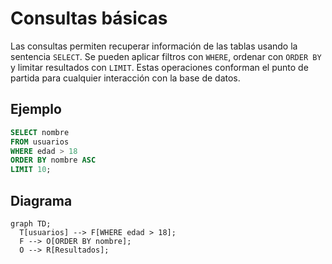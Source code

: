 # Consultas básicas

Las consultas permiten recuperar información de las tablas usando la sentencia `SELECT`. Se pueden aplicar filtros con `WHERE`, ordenar con `ORDER BY` y limitar resultados con `LIMIT`. Estas operaciones conforman el punto de partida para cualquier interacción con la base de datos.

## Ejemplo
```sql
SELECT nombre
FROM usuarios
WHERE edad > 18
ORDER BY nombre ASC
LIMIT 10;
```

## Diagrama
```mermaid
graph TD;
  T[usuarios] --> F[WHERE edad > 18];
  F --> O[ORDER BY nombre];
  O --> R[Resultados];
```
